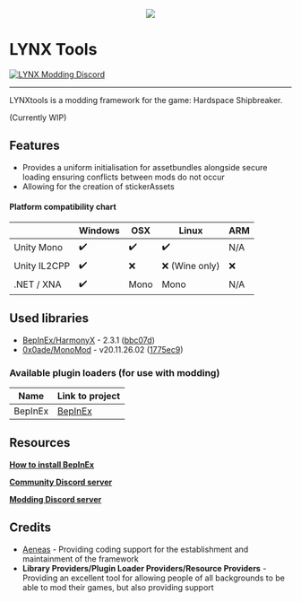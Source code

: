 ﻿<p align="center">
    <img src="https://avatars.githubusercontent.com/u/16382828?s=60&v=4">
</p>

# LYNX Tools
[![LYNX Modding Discord](https://user-images.githubusercontent.com/7288322/34429117-c74dbd12-ecb8-11e7-896d-46369cd0de5b.png)](https://discord.gg/SWmJ5eGJxN)

---

LYNXtools is a modding framework for the game: Hardspace Shipbreaker. 

(Currently WIP)

## Features
- Provides a uniform initialisation for assetbundles alongside secure loading ensuring conflicts between mods do not occur
- Allowing for the creation of stickerAssets

#### Platform compatibility chart

|              | Windows | OSX  | Linux | ARM |
|--------------|---------|------|-------|-----|
| Unity Mono   | ✔️       | ✔️    | ✔️     | N/A |
| Unity IL2CPP | ✔️       | ❌    | ❌ (Wine only)  | ❌   |
| .NET / XNA   | ✔️       | Mono | Mono  | N/A |

## Used libraries

- [BepInEx/HarmonyX](https://github.com/BepInEx/HarmonyX) - 2.3.1 ([bbc07d](https://github.com/BepInEx/HarmonyX/commit/bbc07dd1a6537cb1397c490f93a5619ad1d1fe3e))
- [0x0ade/MonoMod](https://github.com/0x0ade/MonoMod) - v20.11.26.02 ([1775ec9](https://github.com/MonoMod/MonoMod/commit/1775ec98e76d3420b2365d6103b4f1b69761a197))

### Available plugin loaders (for use with modding)

| Name              | Link to project                                                                           |
|-------------------|-------------------------------------------------------------------------------------------|
| BepInEx           | [BepInEx](https://github.com/BepInEx)                                                   |

## Resources

**[How to install BepInEx](https://bepinex.github.io/bepinex_docs/master/articles/user_guide/installation/index.html)**

**[Community Discord server](https://discord.gg/shipbreakergame)**

**[Modding Discord server](https://discord.gg/SWmJ5eGJxN)**

## Credits
- [Aeneas](https://github.com/AeneasUK) - Providing coding support for the establishment and maintainment of the framework
- **Library Providers/Plugin Loader Providers/Resource Providers** - Providing an excellent tool for allowing people of all backgrounds to be able to mod their games, but also providing support
